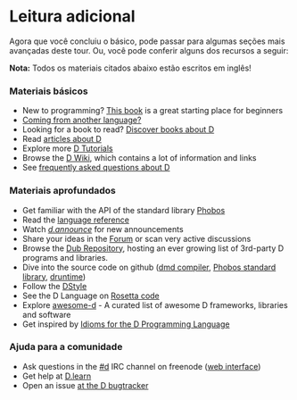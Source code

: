# Leitura adicional

Agora que você concluiu o básico, pode passar para algumas seções mais avançadas deste tour. Ou, você pode conferir alguns dos recursos a seguir:

**Nota:** Todos os materiais citados abaixo estão escritos em inglês!

### Materiais básicos

* New to programming? [This book](http://ddili.org/ders/d.en/index.html) is a great starting place for beginners
* [Coming from another language?](http://wiki.dlang.org/Coming_From)
* Looking for a book to read? [Discover books about D](https://wiki.dlang.org/Books)
* Read [articles about D](http://dlang.org/articles.html)
* Explore more [D Tutorials](https://wiki.dlang.org/Tutorials)
* Browse the [D Wiki](https://wiki.dlang.org/), which contains a lot of information and links
* See [frequently asked questions about D](http://dlang.org/faq.html)

### Materiais aprofundados

* Get familiar with the API of the standard library [Phobos](https://dlang.org/phobos)
* Read the [language reference](https://dlang.org/spec/)
* Watch [_d.announce_](http://forum.dlang.org/group/announce) for new announcements
* Share your ideas in the [Forum](https://forum.dlang.org/) or scan very active discussions
* Browse the [Dub Repository](https://code.dlang.org), hosting an ever growing list of 3rd-party D programs and libraries.
* Dive into the source code on github ([dmd compiler](https://github.com/dlang/dmd), [Phobos standard library](https://github.com/dlang/phobos), [druntime](https://github.com/dlang/druntime))
* Follow the [DStyle](http://dlang.org/dstyle.html)
* See the D Language on [Rosetta code](http://rosettacode.org/wiki/Category:D)
* Explore [awesome-d](https://github.com/zhaopuming/awesome-d/blob/master/README.md) - A curated list of awesome D frameworks, libraries and software
* Get inspired by [Idioms for the D Programming Language](https://p0nce.github.io/d-idioms/)

### Ajuda para a comunidade

* Ask questions in the [#d](irc://irc.freenode.net/d) IRC channel on freenode ([web interface](https://kiwiirc.com/client/irc.freenode.net/d))
* Get help at [D.learn](http://forum.dlang.org/group/learn)
* Open an issue [at the D bugtracker](https://issues.dlang.org)
